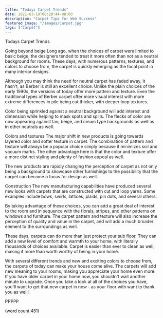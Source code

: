 ```yaml
---
title: "Todays Carpet Trends"
date: 2021-03-19T00:29:44-08:00
description: "Carpet Tips for Web Success"
featured_image: "/images/Carpet.jpg"
tags: ["Carpet"]
---
```


Todays Carpet Trends

Going beyond beige
Long ago, when the choices of carpet were limited
to basic beige, the designers tended to treat it
more often than not as a neutral background for
rooms.  These days, with numerous patterns, textures,
and colors to choose from, the carpet is quickly
emerging as the focal point in many interior
designs.

Although you may think the need for neutral carpet
has faded away, it hasn't, as Berber is still an
excellent choice.  Unlike the plain choices of the
early 1990s, the versions of today offer more 
pattern and texture.  Even the traditional types
of Berber carpet offer more visual interest with 
more extreme differences in pile being cut thicker,
with deeper loop textures.

Color being sprinkled against a neutral background
will add interest and dimension while helping to
mask spots and spills.  The flecks of color are
now appearing against tan, beige, and cream type
backgrounds as well as in other neutrals as well.

Colors and textures
The major shift in new products is going towards
layered color and softer texture in carpet.  The
combination of pattern and texture will always
be a popular choice simply because it minimizes
soil and vacuum marks.  The other advantage here
is that the color and texture offer a more
distinct styling and plenty of fashion appeal
as well.

The new products are rapidly changing the 
perception of carpet as not only being a 
background to showcase other furnishings to
the possibility that the carpet can become a
focus for design as well.

Construction
The new manufacturing capabilities have produced
several new looks with carpets that are constructed
with cut and loop yarns.  Some examples include
bows, swirls, lattices, plaids, pin dots, and
several others.

By taking advantage of these choices, you can add
a great deal of interest to the room and in 
sequence with the florals, stripes, and other 
patterns on windows and furniture.  The carpet
pattern and texture will also increase the
perception of quality and value in the carpet,
and will add a much broader element to the 
surroundings as well.

These days, carpets can do more than just protect
your sub floor.  They can add a new level of
comfort and warmth to your home, with literally
thousands of choices available.  Carpet is
easier than ever to clean as well, making it
more than worth worthy of being in your home.

With several different trends and new and exciting
colors to choose from, the carpets of today
can make your house come alive.  The carpets
will add new meaning to your rooms, making you
appreciate your home even more.  If you have
older carpet in your home now, you shouldn't
wait another minute to upgrade.  Once you take
a look at all of the choices you have, you'll
want to get that new carpet in now - as your
floor with want to thank you as well!

PPPPP

(word count 481)
